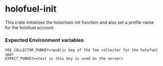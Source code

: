 # holofuel-init

This crate initializes the holochain init function and also set a profile name for the holofuel account

### Expected Environment variables

```
FEE_COLLECTOR_PUBKEY=<public key of the fee collector for the holofuel app>
EXPECT_PUBKEY=<test is this key is used on the server>
```
